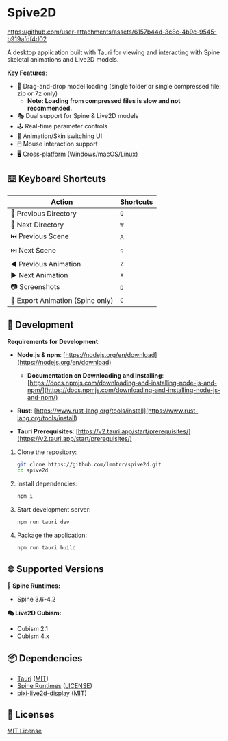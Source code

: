 # Spive2D

https://github.com/user-attachments/assets/6157b44d-3c8c-4b9c-9545-b919afdf4d02

A desktop application built with Tauri for viewing and interacting with Spine skeletal animations and Live2D models.

**Key Features**:

- 📂 Drag-and-drop model loading (single folder or single compressed file: zip or 7z only)
  - **Note: Loading from compressed files is slow and not recommended.**
- 🎭 Dual support for Spine & Live2D models
- 🕹️ Real-time parameter controls
- 🎨 Animation/Skin switching UI
- 🖱️ Mouse interaction support
- 🖥️ Cross-platform (Windows/macOS/Linux)

## ⌨️ Keyboard Shortcuts

| Action                           | Shortcuts |
| -------------------------------- | --------- |
| 📂 Previous Directory            | `Q`       |
| 📁 Next Directory                | `W`       |
| ⏮️ Previous Scene                | `A`       |
| ⏭️ Next Scene                    | `S`       |
| ◀️ Previous Animation            | `Z`       |
| ▶️ Next Animation                | `X`       |
| 📷 Screenshots                   | `D`       |
| 💾 Export Animation (Spine only) | `C`       |

## 🚀 Development

**Requirements for Development**:

- **Node.js & npm**: [https://nodejs.org/en/download](https://nodejs.org/en/download)

  - **Documentation on Downloading and Installing**: [https://docs.npmjs.com/downloading-and-installing-node-js-and-npm/](https://docs.npmjs.com/downloading-and-installing-node-js-and-npm/)

- **Rust**: [https://www.rust-lang.org/tools/install](https://www.rust-lang.org/tools/install)

- **Tauri Prerequisites**: [https://v2.tauri.app/start/prerequisites/](https://v2.tauri.app/start/prerequisites/)

1. Clone the repository:

   ```bash
   git clone https://github.com/lmmtrr/spive2d.git
   cd spive2d
   ```

2. Install dependencies:

   ```bash
   npm i
   ```

3. Start development server:

   ```bash
   npm run tauri dev
   ```

4. Package the application:

   ```bash
   npm run tauri build
   ```

## 🌐 Supported Versions

**🦴 Spine Runtimes:**

- Spine 3.6-4.2

**🎭 Live2D Cubism:**

- Cubism 2.1
- Cubism 4.x

## 📦 Dependencies

- [Tauri](https://github.com/tauri-apps/tauri) ([MIT](https://github.com/tauri-apps/tauri/blob/dev/LICENSE_MIT))
- [Spine Runtimes](https://github.com/EsotericSoftware/spine-runtimes) ([LICENSE](https://github.com/EsotericSoftware/spine-runtimes/blob/master/LICENSE))
- [pixi-live2d-display](https://github.com/guansss/pixi-live2d-display) ([MIT](https://github.com/guansss/pixi-live2d-display/blob/master/LICENSE))

## 📄 Licenses

[MIT License](https://github.com/lmmtrr/spive2d/blob/main/LICENSE)

